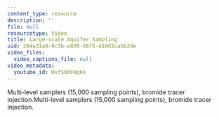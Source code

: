 ```yaml
---
content_type: resource
description: ''
file: null
resourcetype: Video
title: Large-scale Aquifer Sampling
uid: 204a31a0-8c5b-e839-56f5-410d2cabb2de
video_files:
  video_captions_file: null
video_metadata:
  youtube_id: HxfSOdFOqkk
---
```


Multi-level samplers (15,000 sampling points), bromide tracer injection.Multi-level samplers (15,000 sampling points), bromide tracer injection.